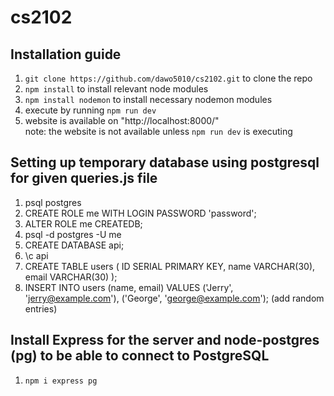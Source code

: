 # cs2102

## Installation guide
1. `git clone https://github.com/dawo5010/cs2102.git` to clone the repo
1. `npm install` to install relevant node modules
1. `npm install nodemon` to install necessary nodemon modules
1. execute by running `npm run dev`
1. website is available on "http://localhost:8000/"
  <br/> note: the website is not available unless `npm run dev` is executing
  
## Setting up temporary database using postgresql for given queries.js file
1. psql postgres
1. CREATE ROLE me WITH LOGIN PASSWORD 'password';
1. ALTER ROLE me CREATEDB; 
1. psql -d postgres -U me
1. CREATE DATABASE api;
1. \c api
1. CREATE TABLE users (
  ID SERIAL PRIMARY KEY,
  name VARCHAR(30),
  email VARCHAR(30)
);
1. INSERT INTO users (name, email)
  VALUES ('Jerry', 'jerry@example.com'), ('George', 'george@example.com'); (add random entries)
## Install Express for the server and node-postgres (pg) to be able to connect to PostgreSQL
  1. `npm i express pg`
